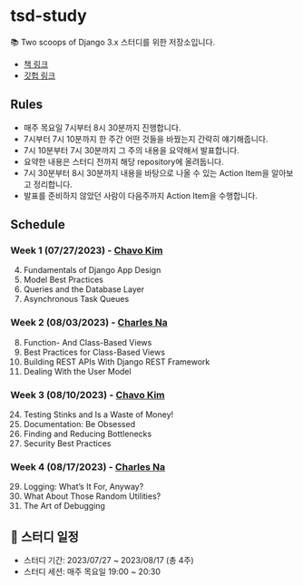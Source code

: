 # tsd-study

📚 Two scoops of Django 3.x 스터디를 위한 저장소입니다.

- [책 링크](https://www.feldroy.com/books/two-scoops-of-django-3-x)
- [깃헙 링크](https://github.com/feldroy/two-scoops-of-django-3.x)

## Rules

- 매주 목요일 7시부터 8시 30분까지 진행합니다.
- 7시부터 7시 10분까지 한 주간 어떤 것들을 바꿨는지 간략히 얘기해줍니다.
- 7시 10분부터 7시 30분까지 그 주의 내용을 요약해서 발표합니다.
- 요약한 내용은 스터디 전까지 해당 repository에 올려둡니다.
- 7시 30분부터 8시 30분까지 내용을 바탕으로 나올 수 있는 Action Item을 알아보고 정리합니다.
- 발표를 준비하지 않았던 사람이 다음주까지 Action Item을 수행합니다.

## Schedule

### Week 1 (07/27/2023) - [Chavo Kim](https://github.com/chavokim)
4. Fundamentals of Django App Design
6. Model Best Practices
7. Queries and the Database Layer
27. Asynchronous Task Queues

### Week 2 (08/03/2023) - [Charles Na](https://github.com/nayong2021)
8. Function- And Class-Based Views
9. Best Practices for Class-Based Views
17. Building REST APIs With Django REST Framework
22. Dealing With the User Model

### Week 3 (08/10/2023) - [Chavo Kim](https://github.com/chavokim)
24. Testing Stinks and Is a Waste of Money!
25. Documentation: Be Obsessed
26. Finding and Reducing Bottlenecks
28. Security Best Practices

### Week 4 (08/17/2023) - [Charles Na](https://github.com/nayong2021)
29. Logging: What’s It For, Anyway?
31. What About Those Random Utilities?
35. The Art of Debugging

## 📆 스터디 일정

- 스터디 기간: 2023/07/27 ~ 2023/08/17 (총 4주)
- 스터디 세션: 매주 목요일 19:00 ~ 20:30
